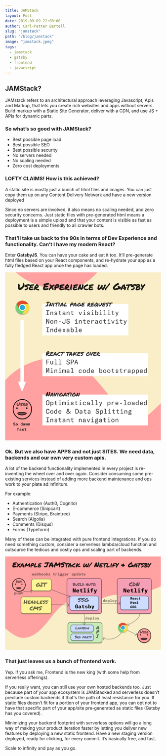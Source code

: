 ```yaml
---
title: JAMStack
layout: Post
date: 2019-09-09 22:00:00
author: Carl-Petter Bertell
slug: "jamstack"
path: "/blog/jamstack"
image: "jamstack.jpeg"
tags:
  - jamstack
  - gatsby
  - frontend
  - javacsript
---
```


## JAMStack?

JAMstack refers to an architectural approach leveraging Javascript, Apis and Markup, that lets you create rich websites and apps without servers. Build markup with a Static Site Generator, deliver with a CDN, and use JS + APIs for dynamic parts.

### So what’s so good with JAMStack?
- Best possible page load
- Best possible SEO
- Best possible security
- No servers needed
- No scaling needed
- Zero cost deployments

### LOFTY CLAIMS! How is this achieved?

A static site is mostly just a bunch of html files and images. You can just copy them up on any Content Delivery Network and have a new version deployed

Since no servers are involved, it also means no scaling needed, and zero security concerns. Just static files with pre-generated html means a deployment is a simple upload and that your content is visible as fast as possible to users and friendly to all crawler bots.

### That’ll take us back to the 90s in terms of Dev Experience and functionality. Can’t I have my modern React?

Enter **GatsbyJS**. You can have your cake and eat it too. It’ll pre-generate html files based on your React components, and re-hydrate your app as a fully fledged React app once the page has loaded.

![JAMStack Gatsby end user experience](./jamstack_gatsby_end_user_experience.png)

### Ok. But we also have APPS and not just SITES. We need data, backends and our own very custom apis.

A lot of the backend functionality implemented in every project is re-inventing the wheel over and over again. Consider consuming some pre-existing services instead of adding more backend maintenance and ops work to your plate ad infinitum.

For example:
- Authentication (Auth0, Cognito)
- E-commerce (Snipcart)
- Payments (Stripe, Braintree)
- Search (Algolia)
- Comments (Disqus)
- Forms (Typeform)

Many of these can be integrated with pure frontend integrations. If you do need something custom, consider a serverless lambda/cloud function and outsource the tedious and costly ops and scaling part of backends.

![JAMStack Gatsby and Netlify pipeline](./jamstack_gatsby_netlify.png)


### That just leaves us a bunch of frontend work.

Yep. If you ask me, Frontend is the new king (with some help from serverless offerings).

If you really want, you can still use your own hosted backends too. Just because part of your app ecosystem is JAMStacked and serverless doesn’t preclude custom backends if that's the path of least resistance for you. If static files doesn’t fit for a portion of your frontend app, you can opt not to have that specific part of your app/site pre-generated as static files (Gatsby has you covered).

Minimizing your backend footprint with serverless options will go a long way of making your product iteration faster by letting you deliver new features by deploying a new static frontend. Have a new staging version deployed, ready for clicking, for every commit. It’s basically free, and fast.

Scale to infinity and pay as you go.

